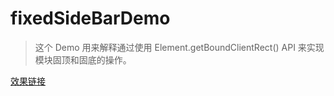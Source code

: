 # fixedSideBarDemo
> 这个 Demo 用来解释通过使用 Element.getBoundClientRect() API 来实现模块固顶和固底的操作。

[效果链接](http://htmlpreview.github.io/?https://github.com/tangxiaolang101/fixedSideBarDemo/blob/master/scroll.html)
